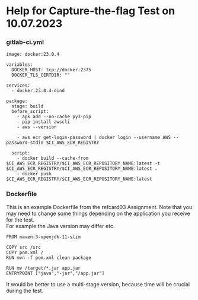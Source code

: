 # Help for Capture-the-flag Test on 10.07.2023

### gitlab-ci.yml
```
image: docker:23.0.4

variables:
  DOCKER_HOST: tcp://docker:2375
  DOCKER_TLS_CERTDIR: ""

services:
  - docker:23.0.4-dind

package:
  stage: build
  before_script:
    - apk add --no-cache py3-pip
    - pip install awscli
    - aws --version

    - aws ecr get-login-password | docker login --username AWS --password-stdin $CI_AWS_ECR_REGISTRY

  script:
    - docker build --cache-from $CI_AWS_ECR_REGISTRY/$CI_AWS_ECR_REPOSITORY_NAME:latest -t $CI_AWS_ECR_REGISTRY/$CI_AWS_ECR_REPOSITORY_NAME:latest .
    - docker push $CI_AWS_ECR_REGISTRY/$CI_AWS_ECR_REPOSITORY_NAME:latest
```

### Dockerfile
This is an example Dockerfile from the refcard03 Assignment. 
Note that you may need to change some things depending on the application you receive for the test.  
For example the Java version may differ etc.   
```
FROM maven:3-openjdk-11-slim

COPY src /src
COPY pom.xml /
RUN mvn -f pom.xml clean package

RUN mv /target/*.jar app.jar
ENTRYPOINT ["java","-jar","/app.jar"]
```

It would be better to use a multi-stage version, because time will be crucial during the test.